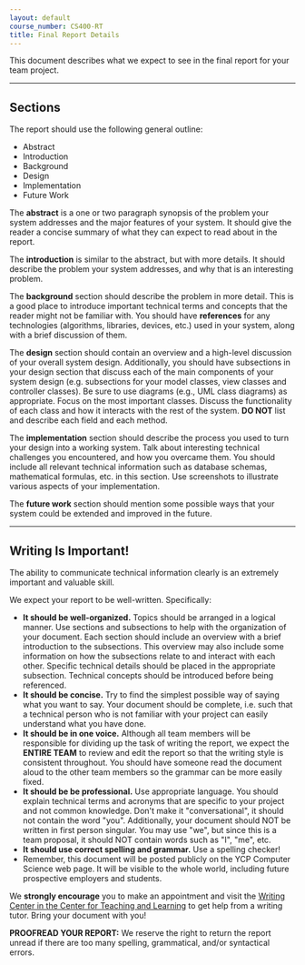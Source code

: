 ```yaml
---
layout: default
course_number: CS400-RT
title: Final Report Details
---
```


This document describes what we expect to see in the final report for your team project.

--- --- --- --- --- --- --- --- --- --- --- --- --- --- --- --- --- --- --- --- --- --- --- ---

## Sections


The report should use the following general outline:

-   Abstract
-   Introduction
-   Background
-   Design
-   Implementation
-   Future Work

The **abstract** is a one or two paragraph synopsis of the problem your system addresses and the major features of your system. It should give the reader a concise summary of what they can expect to read about in the report.

The **introduction** is similar to the abstract, but with more details. It should describe the problem your system addresses, and why that is an interesting problem.

The **background** section should describe the problem in more detail. This is a good place to introduce important technical terms and concepts that the reader might not be familiar with. You should have **references** for any technologies (algorithms, libraries, devices, etc.) used in your system, along with a brief discussion of them.

The **design** section should contain an overview and a high-level discussion of your overall system design. Additionally, you should have subsections in your design section that discuss each of the main components of your system design (e.g. subsections for your model classes, view classes and controller classes). Be sure to use diagrams (e.g., UML class diagrams) as appropriate. Focus on the most important classes. Discuss the functionality of each class and how it interacts with the rest of the system. **DO NOT** list and describe each field and each method.

The **implementation** section should describe the process you used to turn your design into a working system. Talk about interesting technical challenges you encountered, and how you overcame them. You should include all relevant technical information such as database schemas, mathematical formulas, etc. in this section. Use screenshots to illustrate various aspects of your implementation.

The **future work** section should mention some possible ways that your system could be extended and improved in the future.

--- --- --- --- --- --- --- --- --- --- --- --- --- --- --- --- --- --- --- --- --- --- --- ---



## Writing Is Important!


The ability to communicate technical information clearly is an extremely important and valuable skill.

We expect your report to be well-written. Specifically:

-   **It should be well-organized.** Topics should be arranged in a logical manner. Use sections and subsections to help with the organization of your document. Each section should include an overview with a brief introduction to the subsections. This overview may also include some information on how the subsections relate to and interact with each other. Specific technical details should be placed in the appropriate subsection. Technical concepts should be introduced before being referenced.
-   **It should be concise.** Try to find the simplest possible way of saying what you want to say. Your document should be complete, i.e. such that a technical person who is not familiar with your project can easily understand what you have done.
-   **It should be in one voice.** Although all team members will be responsible for dividing up the task of writing the report, we expect the **ENTIRE TEAM** to review and edit the report so that the writing style is consistent throughout. You should have someone read the document aloud to the other team members so the grammar can be more easily fixed.
-   **It should be be professional.** Use appropriate language. You should explain technical terms and acronyms that are specific to your project and not common knowledge. Don't make it "conversational", it should not contain the word "you". Additionally, your document should NOT be written in first person singular. You may use "we", but since this is a team proposal, it should NOT contain words such as "I", "me", etc.
-   **It should use correct spelling and grammar.** Use a spelling checker!
-   Remember, this document will be posted publicly on the YCP Computer Science web page. It will be visible to the whole world, including future prospective employers and students.

We **strongly encourage** you to make an appointment and visit the [Writing Center in the Center for Teaching and Learning](http://www.ycp.edu/offices-and-services/center-for-teaching-and-learning/writing-center/) to get help from a writing tutor. Bring your document with you!

**PROOFREAD YOUR REPORT:** We reserve the right to return the report unread if there are too many spelling, grammatical, and/or syntactical errors.
